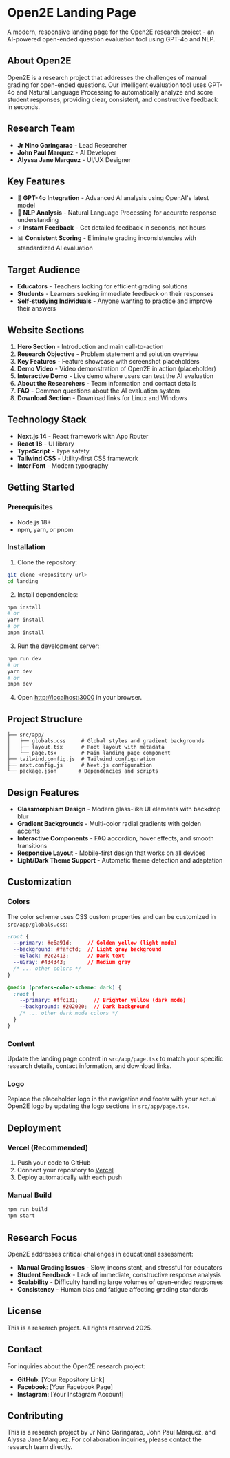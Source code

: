 # Open2E Landing Page

A modern, responsive landing page for the Open2E research project - an AI-powered open-ended question evaluation tool using GPT-4o and NLP.

## About Open2E

Open2E is a research project that addresses the challenges of manual grading for open-ended questions. Our intelligent evaluation tool uses GPT-4o and Natural Language Processing to automatically analyze and score student responses, providing clear, consistent, and constructive feedback in seconds.

## Research Team

- **Jr Nino Garingarao** - Lead Researcher
- **John Paul Marquez** - AI Developer  
- **Alyssa Jane Marquez** - UI/UX Designer

## Key Features

- 🤖 **GPT-4o Integration** - Advanced AI analysis using OpenAI's latest model
- 🧠 **NLP Analysis** - Natural Language Processing for accurate response understanding
- ⚡ **Instant Feedback** - Get detailed feedback in seconds, not hours
- 📊 **Consistent Scoring** - Eliminate grading inconsistencies with standardized AI evaluation

## Target Audience

- **Educators** - Teachers looking for efficient grading solutions
- **Students** - Learners seeking immediate feedback on their responses  
- **Self-studying Individuals** - Anyone wanting to practice and improve their answers

## Website Sections

1. **Hero Section** - Introduction and main call-to-action
2. **Research Objective** - Problem statement and solution overview
3. **Key Features** - Feature showcase with screenshot placeholders
4. **Demo Video** - Video demonstration of Open2E in action (placeholder)
5. **Interactive Demo** - Live demo where users can test the AI evaluation
6. **About the Researchers** - Team information and contact details
7. **FAQ** - Common questions about the AI evaluation system
8. **Download Section** - Download links for Linux and Windows

## Technology Stack

- **Next.js 14** - React framework with App Router
- **React 18** - UI library
- **TypeScript** - Type safety
- **Tailwind CSS** - Utility-first CSS framework
- **Inter Font** - Modern typography

## Getting Started

### Prerequisites

- Node.js 18+ 
- npm, yarn, or pnpm

### Installation

1. Clone the repository:
```bash
git clone <repository-url>
cd landing
```

2. Install dependencies:
```bash
npm install
# or
yarn install
# or
pnpm install
```

3. Run the development server:
```bash
npm run dev
# or
yarn dev
# or
pnpm dev
```

4. Open [http://localhost:3000](http://localhost:3000) in your browser.

## Project Structure

```
├── src/app/
│   ├── globals.css     # Global styles and gradient backgrounds
│   ├── layout.tsx      # Root layout with metadata
│   └── page.tsx        # Main landing page component
├── tailwind.config.js  # Tailwind configuration
├── next.config.js      # Next.js configuration
└── package.json       # Dependencies and scripts
```

## Design Features

- **Glassmorphism Design** - Modern glass-like UI elements with backdrop blur
- **Gradient Backgrounds** - Multi-color radial gradients with golden accents
- **Interactive Components** - FAQ accordion, hover effects, and smooth transitions
- **Responsive Layout** - Mobile-first design that works on all devices
- **Light/Dark Theme Support** - Automatic theme detection and adaptation

## Customization

### Colors

The color scheme uses CSS custom properties and can be customized in `src/app/globals.css`:

```css
:root {
  --primary: #e6a91d;     // Golden yellow (light mode)
  --background: #fafcfd;  // Light gray background
  --uBlack: #2c2413;      // Dark text
  --uGray: #434343;       // Medium gray
  /* ... other colors */
}

@media (prefers-color-scheme: dark) {
  :root {
    --primary: #ffc131;     // Brighter yellow (dark mode)
    --background: #202020;  // Dark background
    /* ... other dark mode colors */
  }
}
```

### Content

Update the landing page content in `src/app/page.tsx` to match your specific research details, contact information, and download links.

### Logo

Replace the placeholder logo in the navigation and footer with your actual Open2E logo by updating the logo sections in `src/app/page.tsx`.

## Deployment

### Vercel (Recommended)

1. Push your code to GitHub
2. Connect your repository to [Vercel](https://vercel.com)
3. Deploy automatically with each push

### Manual Build

```bash
npm run build
npm start
```

## Research Focus

Open2E addresses critical challenges in educational assessment:

- **Manual Grading Issues** - Slow, inconsistent, and stressful for educators
- **Student Feedback** - Lack of immediate, constructive response analysis
- **Scalability** - Difficulty handling large volumes of open-ended responses
- **Consistency** - Human bias and fatigue affecting grading standards

## License

This is a research project. All rights reserved 2025.

## Contact

For inquiries about the Open2E research project:

- **GitHub**: [Your Repository Link]
- **Facebook**: [Your Facebook Page]
- **Instagram**: [Your Instagram Account]

## Contributing

This is a research project by Jr Nino Garingarao, John Paul Marquez, and Alyssa Jane Marquez. For collaboration inquiries, please contact the research team directly.